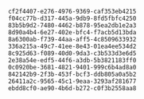 
                cf2f4407-e276-4976-9369-caf353eb4215
                f04cc77b-d317-445a-9db9-8fd5fbfc4250
                83b5b9d2-7480-4462-b878-95ea2db1e2a3
                8d90a4b4-6e27-402e-bfc4-f7acb5d13bda
                8a6300ab-f739-44aa-aff5-4c8509633932
                336a215a-49c7-41ee-8e43-01ea4ee534d2
                8c925d63-f089-40d0-9da3-c3b533d3e6d5
                2e38a54e-edf5-44f6-a3db-5b3821183ff0
                0c0920be-3681-4821-9401-999c6b4ad8a0
                842142b9-2f3b-453f-bcf3-ddb805a0a5b2
                26411a2c-9565-45c1-9eaa-3293af281677
                ebdd8cf0-ae90-4b6d-b272-c0f3b2558aa8
                